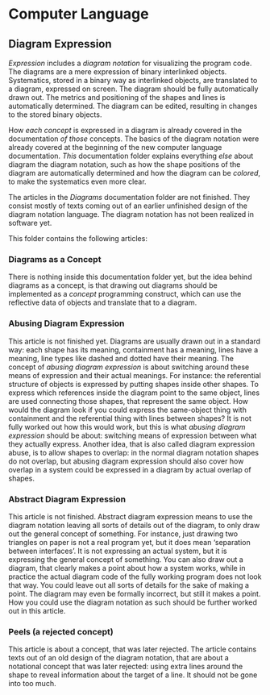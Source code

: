 ﻿Computer Language
=================

Diagram Expression
------------------

*Expression* includes a *diagram notation* for visualizing the program code. The diagrams are a mere expression of binary interlinked objects. Systematics, stored in a binary way as interlinked objects, are translated to a diagram, expressed on screen. The diagram should be fully automatically drawn out. The metrics and positioning of the shapes and lines is automatically determined. The diagram can be edited, resulting in changes to the stored binary objects.

How *each concept* is expressed in a diagram is already covered in the documentation *of those* concepts. The basics of the diagram notation were already covered at the beginning of the new computer language documentation. *This* documentation folder explains everything *else* about diagram the diagram notation, such as how the shape positions of the diagram are automatically determined and how the diagram can be *colored*, to make the systematics even more clear. 

The articles in the *Diagrams* documentation folder are not finished. They consist mostly of texts coming out of an earlier unfinished design of the diagram notation language. The diagram notation has not been realized in software yet.

This folder contains the following articles:

### Diagrams as a Concept

There is nothing inside this documentation folder yet, but the idea behind diagrams as a concept, is that drawing out diagrams should be implemented as a *concept* programming construct, which can use the reflective data of objects and translate that to a diagram.

### Abusing Diagram Expression

This article is not finished yet. Diagrams are usually drawn out in a standard way: each shape has its meaning, containment has a meaning, lines have a meaning, line types like dashed and dotted have their meaning. The concept of *abusing diagram expression* is about switching around these means of expression and their actual meanings. For instance: the referential structure of objects is expressed by putting shapes inside other shapes. To express which references inside the diagram point to the same object, lines are used connecting those shapes, that represent the same object. How would the diagram look if you could express the same-object thing with containment and the referential thing with lines between shapes? It is not fully worked out how this would work, but this is what *abusing diagram expression* should be about: switching means of expression between what they actually express. Another idea, that is also called diagram expression abuse, is to allow shapes to overlap: in the normal diagram notation shapes do not overlap, but abusing diagram expression should also cover how overlap in a system could be expressed in a diagram by actual overlap of shapes.

### Abstract Diagram Expression

This article is not finished. Abstract diagram expression means to use the diagram notation leaving all sorts of details out of the diagram, to only draw out the general concept of something. For instance, just drawing two triangles on paper is not a real program yet, but it does mean ‘separation between interfaces’. It is not expressing an actual system, but it is expressing the general concept of something. You can also draw out a diagram, that clearly makes a point about how a system works, while in practice the actual diagram code of the fully working program does not look that way. You could leave out all sorts of details for the sake of making a point. The diagram may even be formally incorrect, but still it makes a point. How you could use the diagram notation as such should be further worked out in this article.

### Peels (a rejected concept)

This article is about a concept, that was later rejected. The article contains texts out of an old design of the diagram notation, that are about a notational concept that was later rejected: using extra lines around the shape to reveal information about the target of a line. It should not be gone into too much.

